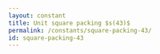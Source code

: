 ```yaml
---
layout: constant
title: Unit square packing $s(43)$
permalink: /constants/square-packing-43/
id: square-packing-43
---
```

